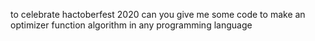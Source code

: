 to celebrate hactoberfest 2020 can you give me some code to make an optimizer function algorithm in any programming language
